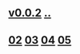 ## [v0.0.2](https://github.com/littleflute/voa/edit/master/ThisIsAmerica/readme.md) [..](..)
## [02](02) [03](03) [04](04) [05](05)
